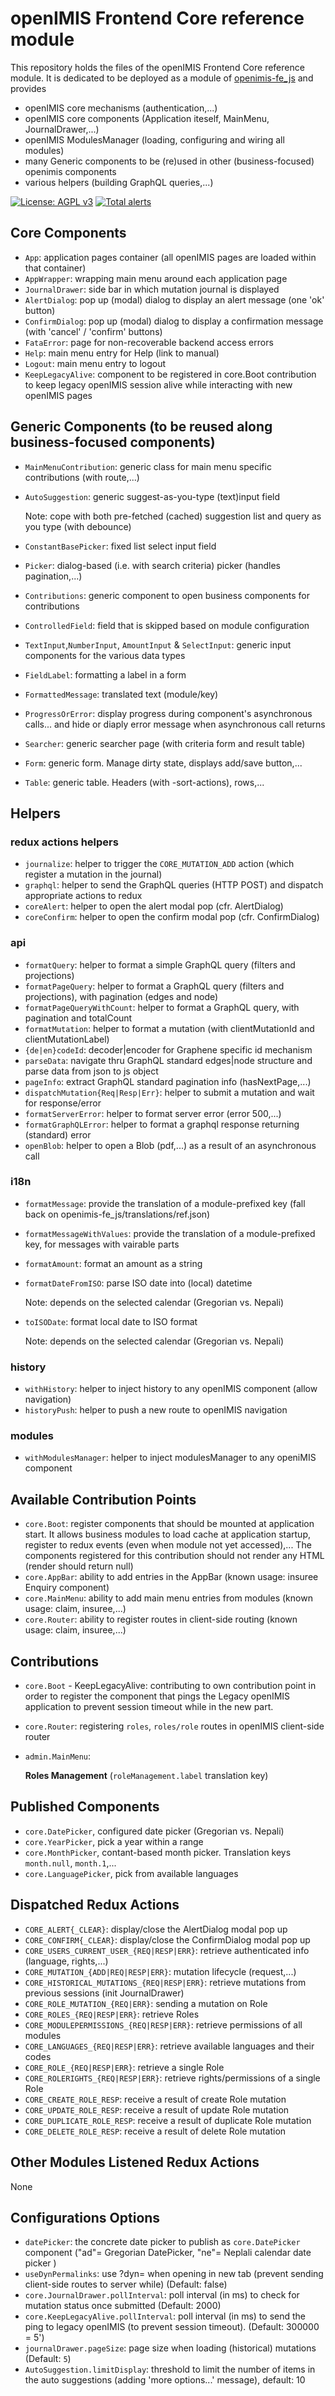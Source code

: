 # openIMIS Frontend Core reference module
This repository holds the files of the openIMIS Frontend Core reference module.
It is dedicated to be deployed as a module of [openimis-fe_js](https://github.com/openimis/openimis-fe_js) and provides 
* openIMIS core mechanisms (authentication,...)
* openIMIS core components (Application iteself, MainMenu, JournalDrawer,...)
* openIMIS ModulesManager (loading, configuring and wiring all modules)
* many Generic components to be (re)used in other (business-focused) openimis components
* various helpers (building GraphQL queries,...)

[![License: AGPL v3](https://img.shields.io/badge/License-AGPL%20v3-blue.svg)](https://www.gnu.org/licenses/agpl-3.0)
[![Total alerts](https://img.shields.io/lgtm/alerts/g/openimis/openimis-fe-core_js.svg?logo=lgtm&logoWidth=18)](https://lgtm.com/projects/g/openimis/openimis-fe-core_js/alerts/)

## Core Components
* `App`: application pages container (all openIMIS pages are loaded within that container)
* `AppWrapper`: wrapping main menu around each application page
* `JournalDrawer`: side bar in which mutation journal is displayed
* `AlertDialog`: pop up (modal) dialog to display an alert message (one 'ok' button)
* `ConfirmDialog`: pop up (modal) dialog to display a confirmation message (with 'cancel' / 'confirm' buttons)
* `FataError`: page for non-recoverable backend access errors
* `Help`: main menu entry for Help (link to manual)
* `Logout`: main menu entry to logout
* `KeepLegacyAlive`: component to be registered in core.Boot contribution to keep legacy openIMIS session alive while interacting with new openIMIS pages

## Generic Components (to be reused along business-focused components)
* `MainMenuContribution`: generic class for main menu specific contributions (with route,...)
* `AutoSuggestion`: generic suggest-as-you-type (text)input field

  Note: cope with both pre-fetched (cached) suggestion list and query as you type (with debounce)
* `ConstantBasePicker`: fixed list select input field
* `Picker`: dialog-based (i.e. with search criteria) picker (handles pagination,...)
* `Contributions`: generic component to open business components for contributions
* `ControlledField`: field that is skipped based on module configuration
* `TextInput`,`NumberInput`, `AmountInput` & `SelectInput`: generic input components for the various data types
* `FieldLabel`: formatting a label in a form
* `FormattedMessage`: translated text (module/key)
* `ProgressOrError`: display progress during component's asynchronous calls... and hide or diaply error message when asynchronous call returns
* `Searcher`: generic searcher page (with criteria form and result table)
* `Form`: generic form. Manage dirty state, displays add/save button,...
* `Table`: generic table. Headers (with -sort-actions), rows,...

## Helpers
### redux actions helpers
* `journalize`: helper to trigger the `CORE_MUTATION_ADD` action (which register a mutation in the journal)
* `graphql`: helper to send the GraphQL queries (HTTP POST) and dispatch appropriate actions to redux
* `coreAlert`: helper to open the alert modal pop (cfr. AlertDialog)
* `coreConfirm`: helper to open the confirm modal pop (cfr. ConfirmDialog)

### api
* `formatQuery`: helper to format a simple GraphQL query (filters and projections)
* `formatPageQuery`: helper to format a GraphQL query (filters and projections), with pagination (edges and node)
* `formatPageQueryWithCount`: helper to format a GraphQL query, with pagination and totalCount 
* `formatMutation`: helper to format a mutation (with clientMutationId and clientMutationLabel)
* `{de|en}codeId`: decoder|encoder for Graphene specific id mechanism
* `parseData`: navigate thru GraphQL standard edges|node structure and parse data from json to js object
* `pageInfo`: extract GraphQL standard pagination info (hasNextPage,...)
* `dispatchMutation{Req|Resp|Err}`: helper to submit a mutation and wait for response/error 
* `formatServerError`: helper to format server error (error 500,...)
* `formatGraphQLError`: helper to format a graphql response returning (standard) error
* `openBlob`: helper to open a Blob (pdf,...) as a result of an asynchronous call

### i18n
* `formatMessage`: provide the translation of a module-prefixed key (fall back on openimis-fe_js/translations/ref.json)
* `formatMessageWithValues`: provide the translation of a module-prefixed key, for messages with vairable parts
* `formatAmount`: format an amount as a string
* `formatDateFromISO`: parse ISO date into (local) datetime

  Note: depends on the selected calendar (Gregorian vs. Nepali)
* `toISODate`: format local date to ISO format

  Note: depends on the selected calendar (Gregorian vs. Nepali)

### history
* `withHistory`: helper to inject history to any openIMIS component (allow navigation)
* `historyPush`: helper to push a new route to openIMIS navigation

### modules
* `withModulesManager`: helper to inject modulesManager to any openiMIS component

## Available Contribution Points
* `core.Boot`: register components that should be mounted at application start. It allows business modules to load cache at application startup, register to redux events (even when module not yet accessed),... The components registered for this contribution should not render any HTML (render should return null)
* `core.AppBar`: ability to add entries in the AppBar (known usage: insuree Enquiry component)
* `core.MainMenu`: ability to add main menu entries from modules (known usage: claim, insuree,...)
* `core.Router`: ability to register routes in client-side routing (known usage: claim, insuree,...)

## Contributions
* `core.Boot` - KeepLegacyAlive: contributing to own contribution point in order to register the component that pings the Legacy openIMIS application to prevent session timeout while in the new part.
* `core.Router`: registering `roles`, `roles/role` routes in openIMIS client-side router
* `admin.MainMenu`:
  
    **Roles Management** (`roleManagement.label` translation key)

## Published Components
* `core.DatePicker`, configured date picker  (Gregorian vs. Nepali)
* `core.YearPicker`, pick a year within a range
* `core.MonthPicker`, contant-based month picker. Translation keys `month.null`, `month.1`,...
* `core.LanguagePicker`, pick from available languages

## Dispatched Redux Actions
* `CORE_ALERT{_CLEAR}`: display/close the AlertDialog modal pop up
* `CORE_CONFIRM{_CLEAR}`: display/close the ConfirmDialog modal pop up
* `CORE_USERS_CURRENT_USER_{REQ|RESP|ERR}`: retrieve authenticated info (language, rights,...)
* `CORE_MUTATION_{ADD|REQ|RESP|ERR}`: mutation lifecycle (request,...)
* `CORE_HISTORICAL_MUTATIONS_{REQ|RESP|ERR}`: retrieve mutations from previous sessions (init JournalDrawer)
* `CORE_ROLE_MUTATION_{REQ|ERR}`: sending a mutation on Role
* `CORE_ROLES_{REQ|RESP|ERR}`: retrieve Roles
* `CORE_MODULEPERMISSIONS_{REQ|RESP|ERR}`: retrieve permissions of all modules
* `CORE_LANGUAGES_{REQ|RESP|ERR}`: retrieve available languages and their codes
* `CORE_ROLE_{REQ|RESP|ERR}`: retrieve a single Role
* `CORE_ROLERIGHTS_{REQ|RESP|ERR}`: retrieve rights/permissions of a single Role
* `CORE_CREATE_ROLE_RESP`: receive a result of create Role mutation
* `CORE_UPDATE_ROLE_RESP`: receive a result of update Role mutation
* `CORE_DUPLICATE_ROLE_RESP`: receive a result of duplicate Role mutation
* `CORE_DELETE_ROLE_RESP`: receive a result of delete Role mutation

## Other Modules Listened Redux Actions 
None

## Configurations Options
* `datePicker`: the concrete date picker to publish as `core.DatePicker` component ("ad"= Gregorian DatePicker, "ne"= Neplali calendar date picker )
* `useDynPermalinks`: use ?dyn=<Base64-URL> when opening in new tab (prevent sending client-side routes to server while) (Default: false)
* `core.JournalDrawer.pollInterval`: poll interval (in ms) to check for mutation status once submitted (Default: 2000)
* `core.KeepLegacyAlive.pollInterval`: poll interval (in ms) to send the ping to legacy openIMIS (to prevent session timeout). (Default: 300000 = 5')
* `journalDrawer.pageSize`: page size when loading (historical) mutations (Default: `5`)
* `AutoSuggestion.limitDisplay`: threshold to limit the number of items in the auto suggestions (adding 'more options...' message), default: 10
